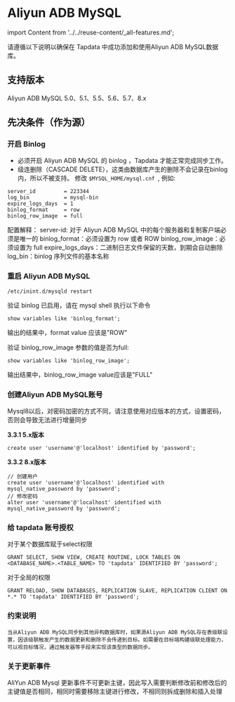 # Aliyun ADB MySQL

import Content from '../../reuse-content/_all-features.md';

<Content />


请遵循以下说明以确保在 Tapdata 中成功添加和使用Aliyun ADB MySQL数据库。

## 支持版本

Aliyun ADB MySQL 5.0、5.1、5.5、5.6、5.7、8.x

## 先决条件（作为源）

### 开启 Binlog

- 必须开启 Aliyun ADB MySQL 的 binlog ，Tapdata 才能正常完成同步工作。
- 级连删除（CASCADE DELETE），这类由数据库产生的删除不会记录在binlog内，所以不被支持。 修改 `$MYSQL_HOME/mysql.cnf `, 例如:

```
server_id         = 223344
log_bin           = mysql-bin
expire_logs_days  = 1
binlog_format     = row
binlog_row_image  = full
```

配置解释：
server-id: 对于 Aliyun ADB MySQL 中的每个服务器和复制客户端必须是唯一的
binlog_format：必须设置为 row 或者 ROW
binlog_row_image：必须设置为 full
expire_logs_days：二进制日志文件保留的天数，到期会自动删除
log_bin：binlog 序列文件的基本名称

### 重启 Aliyun ADB MySQL

```
/etc/inint.d/mysqld restart
```

验证 binlog 已启用，请在 mysql shell 执行以下命令

```
show variables like 'binlog_format';
```

输出的结果中，format value 应该是"ROW"

验证 binlog_row_image 参数的值是否为full:

```
show variables like 'binlog_row_image';
```

输出结果中，binlog_row_image value应该是"FULL"

### 创建Aliyun ADB MySQL账号 

Mysql8以后，对密码加密的方式不同，请注意使用对应版本的方式，设置密码，否则会导致无法进行增量同步

**3.3.1 5.x版本**

```
create user 'username'@'localhost' identified by 'password';
```

**3.3.2 8.x版本**

```
// 创建用户
create user 'username'@'localhost' identified with mysql_native_password by 'password';
// 修改密码
alter user 'username'@'localhost' identified with mysql_native_password by 'password';
```

### 给 tapdata 账号授权

对于某个数据库赋于select权限

```
GRANT SELECT, SHOW VIEW, CREATE ROUTINE, LOCK TABLES ON <DATABASE_NAME>.<TABLE_NAME> TO 'tapdata' IDENTIFIED BY 'password';
```

对于全局的权限

```
GRANT RELOAD, SHOW DATABASES, REPLICATION SLAVE, REPLICATION CLIENT ON *.* TO 'tapdata' IDENTIFIED BY 'password';
```

### 约束说明

```
当从Aliyun ADB MySQL同步到其他异构数据库时，如果源Aliyun ADB MySQL存在表级联设置，因该级联触发产生的数据更新和删除不会传递到目标。如需要在目标端构建级联处理能力，可以视目标情况，通过触发器等手段来实现该类型的数据同步。
```

### 关于更新事件 

AliYun ADB Mysql 更新事件不可更新主键，因此写入需要判断修改前和修改后的主键值是否相同，相同时需要移除主键进行修改，不相同则拆成删除和插入处理